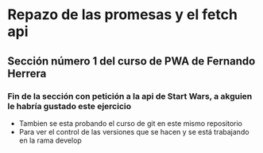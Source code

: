 # Repazo  de las promesas y el fetch api

## Sección número 1 del curso de PWA de Fernando Herrera

### Fin de la sección con petición a la api de Start Wars, a akguien le habría gustado este ejercicio

- Tambien se esta probando el curso de git en este mismo repositorio
- Para ver el control de las versiones que se hacen y se está trabajando en la rama develop
